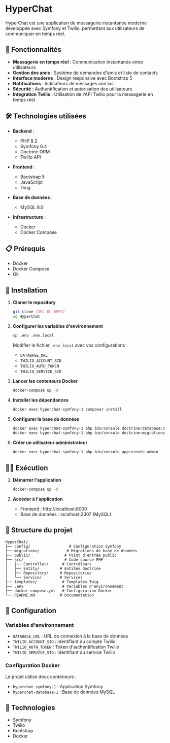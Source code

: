 # HyperChat

HyperChat est une application de messagerie instantanée moderne développée avec Symfony et Twilio, permettant aux utilisateurs de communiquer en temps réel.

## 🚀 Fonctionnalités

- **Messagerie en temps réel** : Communication instantanée entre utilisateurs
- **Gestion des amis** : Système de demandes d'amis et liste de contacts
- **Interface moderne** : Design responsive avec Bootstrap 5
- **Notifications** : Indicateurs de messages non lus
- **Sécurité** : Authentification et autorisation des utilisateurs
- **Intégration Twilio** : Utilisation de l'API Twilio pour la messagerie en temps réel

## 🛠️ Technologies utilisées

- **Backend** :
  - PHP 8.2
  - Symfony 6.4
  - Doctrine ORM
  - Twilio API

- **Frontend** :
  - Bootstrap 5
  - JavaScript
  - Twig

- **Base de données** :
  - MySQL 8.0

- **Infrastructure** :
  - Docker
  - Docker Compose

## 📋 Prérequis

- Docker
- Docker Compose
- Git

## 🚀 Installation

1. **Cloner le repository**
   ```bash
   git clone [URL_DU_REPO]
   cd HyperChat
   ```

2. **Configurer les variables d'environnement**
   ```bash
   cp .env .env.local
   ```
   Modifier le fichier `.env.local` avec vos configurations :
   - `DATABASE_URL`
   - `TWILIO_ACCOUNT_SID`
   - `TWILIO_AUTH_TOKEN`
   - `TWILIO_SERVICE_SID`

3. **Lancer les conteneurs Docker**
   ```bash
   docker-compose up -d
   ```

4. **Installer les dépendances**
   ```bash
   docker exec hyperchat-symfony-1 composer install
   ```

5. **Configurer la base de données**
   ```bash
   docker exec hyperchat-symfony-1 php bin/console doctrine:database:create
   docker exec hyperchat-symfony-1 php bin/console doctrine:migrations:migrate
   ```

6. **Créer un utilisateur administrateur**
   ```bash
   docker exec hyperchat-symfony-1 php bin/console app:create-admin
   ```

## 🏃‍♂️ Exécution

1. **Démarrer l'application**
   ```bash
   docker-compose up -d
   ```

2. **Accéder à l'application**
   - Frontend : http://localhost:8000
   - Base de données : localhost:3307 (MySQL)

## 📁 Structure du projet

```
HyperChat/
├── config/                 # Configuration Symfony
├── migrations/            # Migrations de base de données
├── public/               # Point d'entrée public
├── src/                  # Code source PHP
│   ├── Controller/      # Contrôleurs
│   ├── Entity/         # Entités Doctrine
│   ├── Repository/     # Repositories
│   └── Service/        # Services
├── templates/           # Templates Twig
├── .env                 # Variables d'environnement
├── docker-compose.yml   # Configuration Docker
└── README.md           # Documentation
```

## 🔧 Configuration

### Variables d'environnement

- `DATABASE_URL` : URL de connexion à la base de données
- `TWILIO_ACCOUNT_SID` : Identifiant du compte Twilio
- `TWILIO_AUTH_TOKEN` : Token d'authentification Twilio
- `TWILIO_SERVICE_SID` : Identifiant du service Twilio

### Configuration Docker

Le projet utilise deux conteneurs :
- `hyperchat-symfony-1` : Application Symfony
- `hyperchat-database-1` : Base de données MySQL

## 🙏 Technologies

- Symfony
- Twilio
- Bootstrap
- Docker

